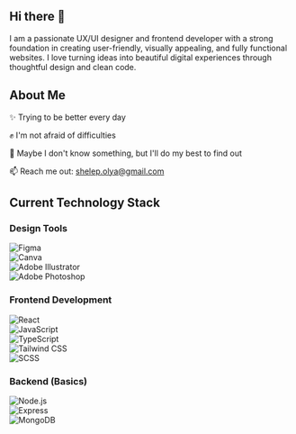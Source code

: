 ## Hi there 👋

I am a passionate UX/UI designer and frontend developer with a strong foundation in creating user-friendly, visually appealing, and fully functional websites. I love turning ideas into beautiful digital experiences through thoughtful design and clean code.

## About Me

✨ Trying to be better every day

✊ I'm not afraid of difficulties

🔭 Maybe I don't know something, but I'll do my best to find out

📫 Reach me out: shelep.olya@gmail.com

## Current Technology Stack

### Design Tools  
![Figma](https://img.shields.io/badge/Figma-000000?style=flat&logo=figma&logoColor=FF7262)  
![Canva](https://img.shields.io/badge/Canva-00C4CC?style=flat&logo=canva&logoColor=white)  
![Adobe Illustrator](https://img.shields.io/badge/Adobe_Illustrator-FF9A00?style=flat&logo=adobeillustrator&logoColor=white)  
![Adobe Photoshop](https://img.shields.io/badge/Adobe_Photoshop-31A8FF?style=flat&logo=adobephotoshop&logoColor=white)  

### Frontend Development  
![React](https://img.shields.io/badge/-React-61DAFB?style=flat&logo=react&logoColor=white)  
![JavaScript](https://img.shields.io/badge/-JavaScript-F7DF1E?style=flat&logo=javascript&logoColor=black)  
![TypeScript](https://img.shields.io/badge/-TypeScript-3178C6?style=flat&logo=typescript&logoColor=white)  
![Tailwind CSS](https://img.shields.io/badge/-Tailwind_CSS-06B6D4?style=flat&logo=tailwind-css&logoColor=white)  
![SCSS](https://img.shields.io/badge/-SCSS-CC6699?style=flat&logo=sass&logoColor=white)  

### Backend (Basics)  
![Node.js](https://img.shields.io/badge/-Node.js-339933?style=flat&logo=node.js&logoColor=white)  
![Express](https://img.shields.io/badge/-Express-000000?style=flat&logo=express&logoColor=white)  
![MongoDB](https://img.shields.io/badge/-MongoDB-47A248?style=flat&logo=mongodb&logoColor=white)

